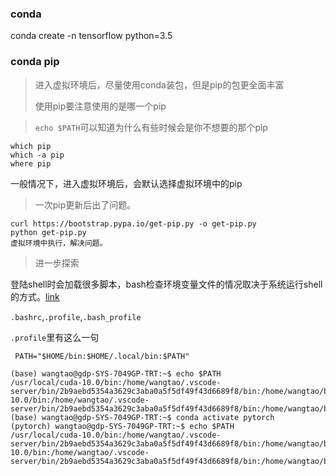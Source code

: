 ### conda

 conda create -n tensorflow python=3.5

### conda pip

> 进入虚拟环境后，尽量使用conda装包，但是pip的包更全面丰富
>
> 使用pip要注意使用的是哪一个pip

> `echo $PATH`可以知道为什么有些时候会是你不想要的那个pip

~~~shell
which pip
which -a pip
where pip
~~~

一般情况下，进入虚拟环境后，会默认选择虚拟环境中的pip

>一次pip更新后出了问题。

~~~shell
curl https://bootstrap.pypa.io/get-pip.py -o get-pip.py
python get-pip.py
虚拟环境中执行，解决问题。
~~~

> 进一步探索

登陆shell时会加载很多脚本，bash检查环境变量文件的情况取决于系统运行shell的方式。[link](https://blog.51cto.com/zpf666/2334770)

`.bashrc`,`.profile`,`.bash_profile`

`.profile`里有这么一句

` PATH="$HOME/bin:$HOME/.local/bin:$PATH"`

```shell
(base) wangtao@gdp-SYS-7049GP-TRT:~$ echo $PATH
/usr/local/cuda-10.0/bin:/home/wangtao/.vscode-server/bin/2b9aebd5354a3629c3aba0a5f5df49f43d6689f8/bin:/home/wangtao/bin:/home/wangtao/.local/bin:/home/gdp/anaconda3/bin:/home/gdp/anaconda3/condabin:/usr/local/cuda-10.0/bin:/home/wangtao/.vscode-server/bin/2b9aebd5354a3629c3aba0a5f5df49f43d6689f8/bin:/home/wangtao/bin:/home/wangtao/.local/bin:/usr/local/sbin:/usr/local/bin:/usr/sbin:/usr/bin:/sbin:/bin:/usr/games:/usr/local/games:/snap/bin
(base) wangtao@gdp-SYS-7049GP-TRT:~$ conda activate pytorch
(pytorch) wangtao@gdp-SYS-7049GP-TRT:~$ echo $PATH
/usr/local/cuda-10.0/bin:/home/wangtao/.vscode-server/bin/2b9aebd5354a3629c3aba0a5f5df49f43d6689f8/bin:/home/wangtao/bin:/home/wangtao/.local/bin:/home/wangtao/.conda/envs/pytorch/bin:/home/gdp/anaconda3/condabin:/usr/local/cuda-10.0/bin:/home/wangtao/.vscode-server/bin/2b9aebd5354a3629c3aba0a5f5df49f43d6689f8/bin:/home/wangtao/bin:/home/wangtao/.local/bin:/usr/local/sbin:/usr/local/bin:/usr/sbin:/usr/bin:/sbin:/bin:/usr/games:/usr/local/games:/snap/bin
```

